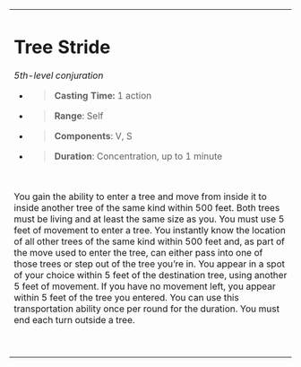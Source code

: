 <table><tbody><tr class="odd"><td><h1 id="tree-stride"><strong>Tree Stride</strong></h1><p><em>5th-level conjuration</em></p><ul><li><blockquote><p><strong>Casting Time:</strong> 1 action</p></blockquote></li><li><blockquote><p><strong>Range</strong>: Self</p></blockquote></li><li><blockquote><p><strong>Components</strong>: V, S</p></blockquote></li><li><blockquote><p><strong>Duration</strong>: Concentration, up to 1 minute</p></blockquote></li></ul><p> </p><p>You gain the ability to enter a tree and move from inside it to inside another tree of the same kind within 500 feet. Both trees must be living and at least the same size as you. You must use 5 feet of movement to enter a tree. You instantly know the location of all other trees of the same kind within 500 feet and, as part of the move used to enter the tree, can either pass into one of those trees or step out of the tree you’re in. You appear in a spot of your choice within 5 feet of the destination tree, using another 5 feet of movement. If you have no movement left, you appear within 5 feet of the tree you entered. You can use this transportation ability once per round for the duration. You must end each turn outside a tree.</p><p> </p></td></tr></tbody></table>
